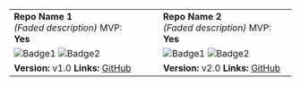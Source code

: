 <table>
  <tr>
    <td><strong>Repo Name 1</strong><br><em>(Faded description)</em> MVP: <strong>Yes</strong></td>
    <td>&nbsp;&nbsp;&nbsp;</td> <!-- Added space between columns -->
    <td><strong>Repo Name 2</strong><br><em>(Faded description)</em> MVP: <strong>Yes</strong></td>
  </tr>
  <tr>
    <td>
      <img src="https://img.shields.io/badge/Status-Active-brightgreen" alt="Badge1"> 
      <img src="https://img.shields.io/badge/Tests-Passing-green" alt="Badge2">
    </td>
    <td>&nbsp;&nbsp;&nbsp;</td> <!-- Added space between columns -->
    <td>
      <img src="https://img.shields.io/badge/Status-Active-brightgreen" alt="Badge1"> 
      <img src="https://img.shields.io/badge/Tests-Passing-green" alt="Badge2">
    </td>
  </tr>
  <tr>
    <td><strong>Version:</strong> v1.0 <strong>Links:</strong> <a href="https://github.com">GitHub</a></td>
    <td>&nbsp;&nbsp;&nbsp;</td> <!-- Added space between columns -->
    <td><strong>Version:</strong> v2.0 <strong>Links:</strong> <a href="https://github.com">GitHub</a></td>
  </tr>
</table>
